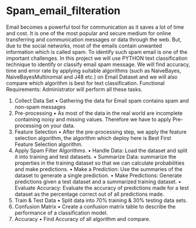 # Spam_email_filteration
Email becomes a powerful tool for communication as it saves a lot of time and cost. It is one of the
most popular and secure medium for online transferring and communication messages or data
through the web. But, due to the social networks, most of the emails contain unwanted information
which is called spam. To identify such spam email is one of the important challenges.
In this project we will use PYTHON text classification technique to identify or classify email spam
message. We will find accuracy, time and error rate by applying suitable algorithms (such as
NaiveBayes, NaiveBayesMultinomial and J48 etc.) on Email Dataset and we will also compare which
algorithm is best for text classification.
Functional Requirements:
Administrator will perform all these tasks.
1. Collect Data Set
• Gathering the data for Email spam contains spam and non-spam messages
2. Pre-processing
• As most of the data in the real world are incomplete containing noisy and missing values.
Therefore we have to apply Pre-processing on your data.
3. Feature Selection
• After the pre-processing step, we apply the feature selection algorithm, the algorithm
which deploy here is Best First Feature Selection algorithm.
4. Apply Spam Filter Algorithms.
• Handle Data: Load the dataset and split it into training and test datasets.
• Summarize Data: summarize the properties in the training dataset so that we can
calculate probabilities and make predictions.
• Make a Prediction: Use the summaries of the dataset to generate a single prediction.
• Make Predictions: Generate predictions given a test dataset and a summarized training
dataset.
• Evaluate Accuracy: Evaluate the accuracy of predictions made for a test dataset as the
percentage correct out of all predictions made.
5. Train & Test Data
• Split data into 70% training & 30% testing data sets.
6. Confusion Matrix
• Create a confusion matrix table to describe the performance of a classification model.
7. Accuracy
• Find Accuracy of all algorithm and compare.
